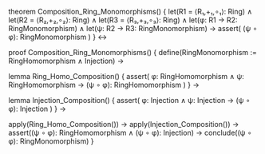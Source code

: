 theorem Composition_Ring_Monomorphisms() {
  let(R1 = ⟨R₁,+₁,∘₁⟩: Ring) ∧
  let(R2 = ⟨R₂,+₂,∘₂⟩: Ring) ∧
  let(R3 = ⟨R₃,+₃,∘₃⟩: Ring) ∧
  let(φ: R1 → R2: RingMonomorphism) ∧
  let(ψ: R2 → R3: RingMonomorphism) →
  assert(
    (ψ ∘ φ): RingMonomorphism
  )
} ↔

proof Composition_Ring_Monomorphisms() {
  define(RingMonomorphism := RingHomomorphism ∧ Injection) →
  
  lemma Ring_Homo_Composition() {
    assert(
      φ: RingHomomorphism ∧
      ψ: RingHomomorphism →
      (ψ ∘ φ): RingHomomorphism
    )
  } →

  lemma Injection_Composition() {
    assert(
      φ: Injection ∧
      ψ: Injection →
      (ψ ∘ φ): Injection
    )
  } →

  apply(Ring_Homo_Composition()) →
  apply(Injection_Composition()) →
  assert((ψ ∘ φ): RingHomomorphism ∧ (ψ ∘ φ): Injection) →
  conclude((ψ ∘ φ): RingMonomorphism)
}